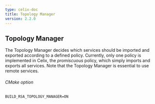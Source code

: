 ```yaml
---
type: celix-doc
title: Topology Manager
version: 2.2.0
---
```


<!--
Licensed to the Apache Software Foundation (ASF) under one or more
contributor license agreements.  See the NOTICE file distributed with
this work for additional information regarding copyright ownership.
The ASF licenses this file to You under the Apache License, Version 2.0
(the "License"); you may not use this file except in compliance with
the License.  You may obtain a copy of the License at
   
    http://www.apache.org/licenses/LICENSE-2.0

Unless required by applicable law or agreed to in writing, software
distributed under the License is distributed on an "AS IS" BASIS,
WITHOUT WARRANTIES OR CONDITIONS OF ANY KIND, either express or implied.
See the License for the specific language governing permissions and
limitations under the License.
-->

## Topology Manager

The Topology Manager decides which services should be imported and exported according to a defined policy. Currently, only one policy is implemented in Celix, the *promiscuous* policy, which simply imports and exports all services. Note that the Topology Manager is essential to use remote services.

###### CMake option
    BUILD_RSA_TOPOLOGY_MANAGER=ON
